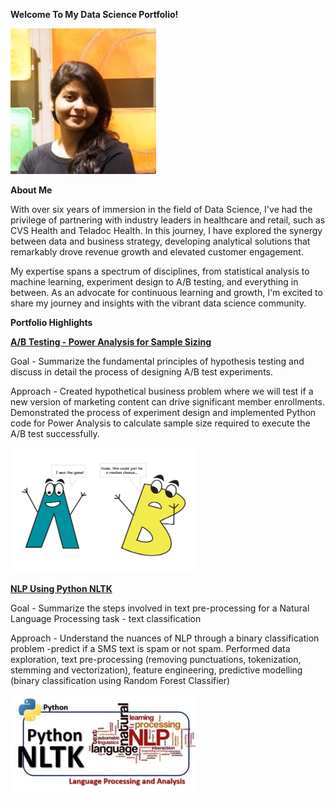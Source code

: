  

**Welcome To My Data Science Portfolio!**

![Headshot](Assets/linkedIn%20img.jpg)
  

**About Me**

With over six years of immersion in the field of Data Science, I've had the privilege of partnering with industry leaders in healthcare and retail, such as CVS Health and Teladoc Health. In this journey, I have explored the synergy between data and business strategy, developing analytical solutions that remarkably drove revenue growth and elevated customer engagement. 

My expertise spans a spectrum of disciplines, from statistical analysis to machine learning, experiment design to A/B testing, and everything in between. As an advocate for continuous learning and growth, I'm excited to share my journey and insights with the vibrant data science community. 

  

  

**Portfolio Highlights** 

  

[**A/B Testing - Power Analysis for Sample Sizing**](a-b-testing-power-analysis-in-python.ipynb)

  

Goal - Summarize the fundamental principles of hypothesis testing and discuss in detail the process of designing A/B test experiments. 

  

Approach - Created hypothetical business problem where we will test if a new version of marketing content can drive significant member enrollments. Demonstrated the process of experiment design and implemented Python code for Power Analysis to calculate sample size required to execute the A/B test successfully.  

<img src="Assets/ab%20illustration.PNG" width="300" height="200"/>

[**NLP Using Python NLTK**](NLP%20using%20Python%20NLTK)

  

Goal - Summarize the steps involved in text pre-processing for a Natural Language Processing task - text classification  

  

Approach - Understand the nuances of NLP through a binary classification problem -predict if a SMS text is spam or not spam. Performed data exploration, text pre-processing (removing punctuations, tokenization, stemming and vectorization), feature engineering, predictive modelling (binary classification using Random Forest Classifier)  

 ![Natural Language Processing Fundamentals](Assets/NLTK%20img.jpg)

 
